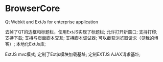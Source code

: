 BrowserCore
===========

Qt Webkit and ExtJs  for enterprise application

去掉了QT的边框和标题栏，使用ExtJS实现了标题栏;
允许打开新窗口;
支持打印;
支持下载;
支持与页面脚本交互;
支持脚本调试器;
可以截获浏览器请求（见我的博客）;
本地化ExtJs库;

ExtJS  mvc模式;
定制了Extjs模块加载基址;
定制EXTJS   AJAX请求基址;
